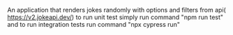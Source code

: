 An application that renders jokes randomly with options and filters from api( https://v2.jokeapi.dev/) to run unit test simply run command "npm run test" and to run integration tests run command "npx cypress run"
